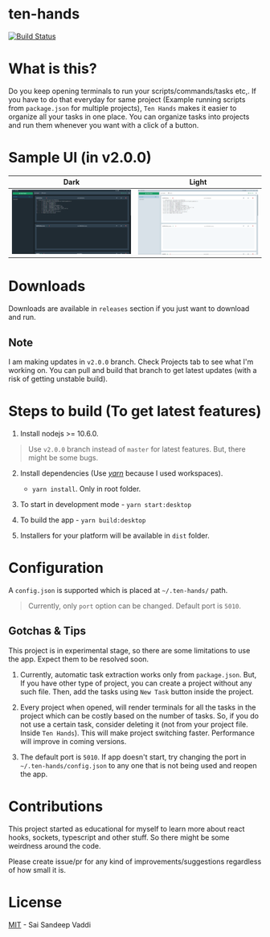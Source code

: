# ten-hands

[![Build Status](https://dev.azure.com/saisandeepvaddi/Ten%20Hands/_apis/build/status/All%20OS?branchName=master)](https://dev.azure.com/saisandeepvaddi/Ten%20Hands/_build/latest?definitionId=4&branchName=master)

# What is this?

Do you keep opening terminals to run your scripts/commands/tasks etc,. If you have to do that everyday for same project (Example running scripts from `package.json` for multiple projects), `Ten Hands` makes it easier to organize all your tasks in one place.
You can organize tasks into projects and run them whenever you want with a click of a button.

# Sample UI (in v2.0.0)

|                  Dark                  |                  Light                  |
| :------------------------------------: | :-------------------------------------: |
| <img src="/docs/images/demo_dark.PNG"> | <img src="/docs/images/demo_light.PNG"> |

# Downloads

Downloads are available in `releases` section if you just want to download and run.

## Note

I am making updates in `v2.0.0` branch. Check Projects tab to see what I'm working on. You can pull and build that branch to get latest updates (with a risk of getting unstable build).

# Steps to build (To get latest features)

1. Install nodejs >= 10.6.0.

> Use `v2.0.0` branch instead of `master` for latest features. But, there might be some bugs.

2. Install dependencies (Use [_yarn_](https://yarnpkg.com/en/) because I used workspaces).

   - `yarn install`. Only in root folder.

3. To start in development mode - `yarn start:desktop`

4. To build the app - `yarn build:desktop`

5. Installers for your platform will be available in `dist` folder.

# Configuration

A `config.json` is supported which is placed at `~/.ten-hands/` path.

> Currently, only `port` option can be changed. Default port is `5010`.

## Gotchas & Tips

This project is in experimental stage, so there are some limitations to use the app. Expect them to be resolved soon.

1. Currently, automatic task extraction works only from `package.json`. But, If you have other type of project, you can create a project without any such file. Then, add the tasks using `New Task` button inside the project.

2. Every project when opened, will render terminals for all the tasks in the project which can be costly based on the number of tasks. So, if you do not use a certain task, consider deleting it (not from your project file. Inside `Ten Hands`). This will make project switching faster. Performance will improve in coming versions.

3. The default port is `5010`. If app doesn't start, try changing the port in `~/.ten-hands/config.json` to any one that is not being used and reopen the app.

# Contributions

This project started as educational for myself to learn more about react hooks, sockets, typescript and other stuff. So there might be some weirdness around the code.

Please create issue/pr for any kind of improvements/suggestions regardless of how small it is.

# License

[MIT](/LICENSE) - Sai Sandeep Vaddi
